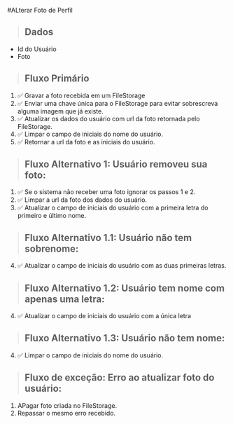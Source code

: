 #ALterar Foto de Perfil

> ## Dados
* Id do Usuário
* Foto

> ## Fluxo Primário
1. ✅ Gravar a foto recebida em um FileStorage
2. ✅ Enviar uma chave única para o FileStorage para evitar sobrescreva alguma imagem que já existe.
3. ✅ Atualizar os dados do usuário com url da foto retornada pelo FileStorage.
4. ✅ Limpar o campo de iniciais do nome do usuário.
5. ✅ Retornar a url da foto e as iniciais do usuário.

> ## Fluxo Alternativo 1: Usuário removeu sua foto:
1. ✅ Se o sistema não receber uma foto ignorar os passos 1 e 2.
3. ✅ Limpar a url da foto dos dados do usuário.
4. ✅ Atualizar o campo de iniciais do usuário com a primeira letra do primeiro e último nome.

> ## Fluxo Alternativo 1.1: Usuário não tem sobrenome:
4. ✅ Atualizar o campo de iniciais do usuário com as duas primeiras letras.

> ## Fluxo Alternativo 1.2: Usuário tem nome com apenas uma letra:
4. ✅ Atualizar o campo de iniciais do usuário com a única letra

> ## Fluxo Alternativo 1.3: Usuário não tem nome:
4. ✅ Limpar o campo de iniciais do nome do usuário.

> ## Fluxo de exceção: Erro ao atualizar foto do usuário:
1. APagar foto criada no FileStorage.
2. Repassar o mesmo erro recebido.
